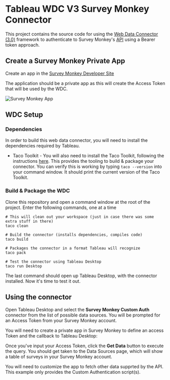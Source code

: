# Tableau WDC V3 Survey Monkey Connector
This project contains the source code for using the [Web Data Connector (3.0)](https://help.tableau.com/current/api/webdataconnector/en-us/index.html) framework to authenticate to Survey Monkey's [API](https://api.surveymonkey.com/v3/docs#SurveyMonkey-Api) using a Bearer token approach.  

## Create a Survey Monkey Private App

Create an app in the [Survey Monkey Developer Site](https://developer.surveymonkey.com/apps)

The application should be a private app as this will create the Access Token that will be used by the WDC.

![Survey Monkey App](/documentation.images/Survey-Monkey-App-Settings.png)

## WDC Setup

### Dependencies

In order to build this web data connector, you will need to install the dependencies required by Tableau.  

* Taco Toolkit - You will also need to install the Taco Toolkit, following the instructions [here](https://help.tableau.com/current/api/webdataconnector/en-us/index.html).  This provides the tooling to build & package your connector.  You can verify this is working by typing ```taco --version``` into your command window.  It should print the current version of the Taco Toolkit.

### Build & Package the WDC
Clone this repository and open a command window at the root of the project.  Enter the following commands, one at a time
```
# This will clean out your workspace (just in case there was some extra stuff in there)
taco clean

# Build the connector (installs dependencies, compiles code)
taco build

# Packages the connector in a format Tableau will recognize
taco pack

# Test the connector using Tableau Desktop
taco run Desktop
```
The last command should open up Tableau Desktop, with the connector installed.  Now it's time to test it out.

## Using the connector

Open Tableau Desktop and select the **Survey Monkey Custom Auth** connector from the list of possible data sources.  You will be prompted for an Access Token from your Survey Monkey account.  

You will need to create a private app in Survey Monkey to define an access Token and the callback to Tableau Desktop:

Once you've input your Access Token, click the **Get Data** button to execute the query.  You should get taken to the Data Sources page, which will show a table of surveys in your Survey Monkey account.

You will need to customize the app to fetch other data supprted by the API. This example only provides the Custom Authentication script(s).


